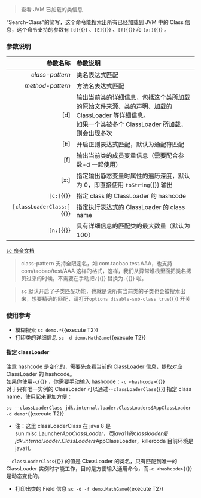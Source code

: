 > 查看 JVM 已加载的类信息

“Search-Class”的简写，这个命令能搜索出所有已经加载到 JVM 中的 Class 信息，这个命令支持的参数有 `[d]`{{}} 、`[E]`{{}} 、`[f]`{{}} 和 `[x:]`{{}} 。

### 参数说明

|                  参数名称 | 参数说明                                                                                                                                              |
| ------------------------: | :---------------------------------------------------------------------------------------------------------------------------------------------------- |
|           _class-pattern_ | 类名表达式匹配                                                                                                                                        |
|          _method-pattern_ | 方法名表达式匹配                                                                                                                                      |
|                       [d] | 输出当前类的详细信息，包括这个类所加载的原始文件来源、类的声明、加载的 ClassLoader 等详细信息。<br/>如果一个类被多个 ClassLoader 所加载，则会出现多次 |
|                       [E] | 开启正则表达式匹配，默认为通配符匹配                                                                                                                  |
|                       [f] | 输出当前类的成员变量信息（需要配合参数-d 一起使用）                                                                                                   |
|                      [x:] | 指定输出静态变量时属性的遍历深度，默认为 0，即直接使用 `toString`{{}} 输出                                                                            |
|                `[c:]`{{}} | 指定 class 的 ClassLoader 的 hashcode                                                                                                                 |
| `[classLoaderClass:]`{{}} | 指定执行表达式的 ClassLoader 的 class name                                                                                                            |
|                `[n:]`{{}} | 具有详细信息的匹配类的最大数量（默认为 100）                                                                                                          |

[sc 命令文档](https://arthas.aliyun.com/doc/sc.html)

> class-pattern 支持全限定名，如 com.taobao.test.AAA，也支持 com/taobao/test/AAA 这样的格式，这样，我们从异常堆栈里面把类名拷贝过来的时候，不需要在手动把`/`{{}} 替换为`.`{{}} 啦。

> sc 默认开启了子类匹配功能，也就是说所有当前类的子类也会被搜索出来，想要精确的匹配，请打开`options disable-sub-class true`{{}} 开关

### 使用参考

- 模糊搜索 `sc demo.*`{{execute T2}}
- 打印类的详细信息 `sc -d demo.MathGame`{{execute T2}}

#### 指定 classLoader

注意 hashcode 是变化的，需要先查看当前的 ClassLoader 信息，提取对应 ClassLoader 的 hashcode。  
如果你使用`-c`{{}} ，你需要手动输入 hashcode：`-c <hashcode>`{{}}  
对于只有唯一实例的 ClassLoader 可以通过`--classLoaderClass`{{}} 指定 class name，使用起来更加方便：

`sc --classLoaderClass jdk.internal.loader.ClassLoaders$AppClassLoader -d demo*`{{execute T2}}

- 注：这里 classLoaderClass 在 java 8 是 sun.misc.Launcher$AppClassLoader，而 java 11 的 classloader 是 jdk.internal.loader.ClassLoaders$AppClassLoader，killercoda 目前环境是 java11。

`--classLoaderClass`{{}} 的值是 ClassLoader 的类名，只有匹配到唯一的 ClassLoader 实例时才能工作，目的是方便输入通用命令，而`-c <hashcode>`{{}} 是动态变化的。

- 打印出类的 Field 信息 `sc -d -f demo.MathGame`{{execute T2}}
